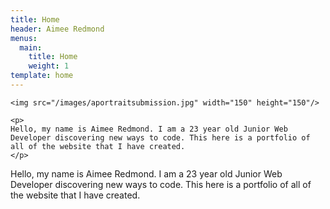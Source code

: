 ```yaml
---
title: Home
header: Aimee Redmond
menus:
  main:
    title: Home
    weight: 1
template: home
---
```



```
<img src="/images/aportraitsubmission.jpg" width="150" height="150"/>

<p>
Hello, my name is Aimee Redmond. I am a 23 year old Junior Web Developer discovering new ways to code. This here is a portfolio of all of the website that I have created.
</p>
```



Hello, my name is Aimee Redmond. I am a 23 year old Junior Web Developer discovering new ways to code. This here is a portfolio of all of the website that I have created.
